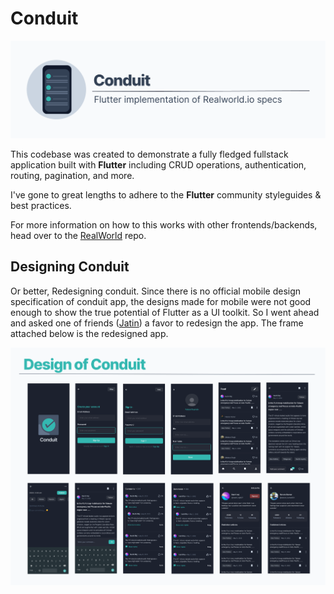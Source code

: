# Conduit

![conduit banner](public\banner.png)



This codebase was created to demonstrate a fully fledged fullstack application built with **Flutter** including CRUD operations, authentication, routing, pagination, and more.

I've gone to great lengths to adhere to the **Flutter** community styleguides & best practices.

For more information on how to this works with other frontends/backends, head over to the [RealWorld](https://github.com/gothinkster/realworld) repo.

## Designing Conduit

Or better, Redesigning conduit. Since there is no official mobile design specification of conduit app, the designs made for mobile were not good enough to show the true potential of Flutter as a UI toolkit. So I went ahead and asked one of friends ([Jatin](https://www.linkedin.com/in/jatin-raj/)) a favor to redesign the app. The frame attached below is the redesigned app.

![Conduit design](public\design-frame.png)



